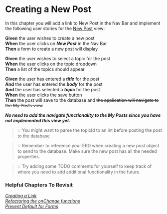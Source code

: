 # Creating a New Post
In this chapter you will add a link to New Post in the Nav Bar and implement the following user stories for the [New Post](./LEARN_WIREFRAME.md#-new-post) view:

**Given** the user wishes to create a new post<br>
**When** the user clicks on ***New Post*** in the Nav Bar<br>
**Then** a form to create a new post will display

**Given** the user wishes to select a topic for the post<br>
**When** the user clicks on the topic dropdown<br>
**Then** a list of the topics should appear<br>

**Given** the user has entered a ***title*** for the post<br>
**And** the user has entered the ***body*** for the post<br>
**And** the user has selected a ***topic*** for the post<br>
**When** the user clicks the save button<br>
**Then** the post will save to the database and ~~the application will navigate to the My Posts view~~

***No need to add the navigate functionality to the My Posts since you have not implemented this view yet.*** 

>💡 You might want to parse the topicId to an int before posting the post to the database

>💡 Remember to reference your ERD when creating a new post object to send to the database. Make sure the new post has all the needed properties.

>💡 Try adding some TODO comments for yourself to keep track of where you need to add additional functionality in the future.
### Helpful Chapters To Revisit

*[Creating a Link](./REPAIR_ROUTES_INTRO.md#creating-a-link)*<br>
*[Refactoring the onChange functions](./REPAIR_EMPLOYEE_EDIT.md#refactoring-the-onchange-functions)*<br>
*[Prevent Default for Forms](./REPAIR_EMPLOYEE_EDIT.md#prevent-default-for-forms)*